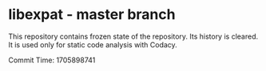 # libexpat - master branch

This repository contains frozen state of the repository.
Its history is cleared. It is used only for static code
analysis with Codacy.

Commit Time: 1705898741